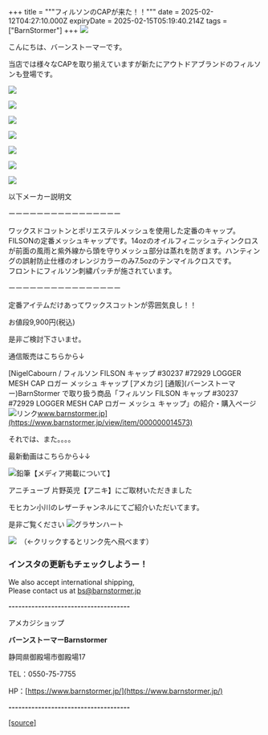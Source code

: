 +++
title = """フィルソンのCAPが来た！！"""
date = 2025-02-12T04:27:10.000Z
expiryDate = 2025-02-15T05:19:40.214Z
tags = ["BarnStormer"]
+++
[![](https://stat.ameba.jp/user_images/20231023/16/barnstormer-go/b2/03/p/o0420015015354743273.png)](https://ameblo.jp/barnstormer-go/entry-12825670498.html)

こんにちは、バーンストーマーです。

当店では様々なCAPを取り揃えていますが新たにアウトドアブランドのフィルソンも登場です。

[![](https://stat.ameba.jp/user_images/20250212/13/barnstormer-go/43/84/j/o0466070015543395669.jpg)](https://stat.ameba.jp/user_images/20250212/13/barnstormer-go/43/84/j/o0466070015543395669.jpg)

[![](https://stat.ameba.jp/user_images/20250212/13/barnstormer-go/f5/8c/j/o0466070015543395672.jpg)](https://stat.ameba.jp/user_images/20250212/13/barnstormer-go/f5/8c/j/o0466070015543395672.jpg)

[![](https://stat.ameba.jp/user_images/20250212/13/barnstormer-go/9d/40/j/o0466070015543395674.jpg)](https://stat.ameba.jp/user_images/20250212/13/barnstormer-go/9d/40/j/o0466070015543395674.jpg)

[![](https://stat.ameba.jp/user_images/20250212/13/barnstormer-go/97/22/j/o0466070015543395676.jpg)](https://stat.ameba.jp/user_images/20250212/13/barnstormer-go/97/22/j/o0466070015543395676.jpg)

[![](https://stat.ameba.jp/user_images/20250212/13/barnstormer-go/58/3a/j/o0466070015543395654.jpg)](https://stat.ameba.jp/user_images/20250212/13/barnstormer-go/58/3a/j/o0466070015543395654.jpg)

[![](https://stat.ameba.jp/user_images/20250212/13/barnstormer-go/99/e5/j/o0466070015543395655.jpg)](https://stat.ameba.jp/user_images/20250212/13/barnstormer-go/99/e5/j/o0466070015543395655.jpg)

[![](https://stat.ameba.jp/user_images/20250212/13/barnstormer-go/76/ed/j/o0466070015543395658.jpg)](https://stat.ameba.jp/user_images/20250212/13/barnstormer-go/76/ed/j/o0466070015543395658.jpg)

以下メーカー説明文

ーーーーーーーーーーーーーーーー

ワックスドコットンとポリエステルメッシュを使用した定番のキャップ。  
FILSONの定番メッシュキャップです。14ozのオイルフィニッシュティンクロスが前面の風雨と紫外線から頭を守りメッシュ部分は蒸れを防ぎます。ハンティングの誤射防止仕様のオレンジカラーのみ7.5ozのテンマイルクロスです。  
フロントにフィルソン刺繍パッチが施されています。

ーーーーーーーーーーーーーーーー

定番アイテムだけあってワックスコットンが雰囲気良し！！

お値段9,900円(税込)

是非ご検討下さいませ。

通信販売はこちらから↓

[NigelCabourn / フィルソン FILSON キャップ #30237 #72929 LOGGER MESH CAP ロガー メッシュ キャップ \[アメカジ\] \[通販\](バーンストーマー)BarnStormer で取り扱う商品「フィルソン FILSON キャップ #30237 #72929 LOGGER MESH CAP ロガー メッシュ キャップ」の紹介・購入ページ![リンク](https://c.stat100.ameba.jp/ameblo/symbols/v3.20.0/svg/gray/editor_link.svg)www.barnstormer.jp](https://www.barnstormer.jp/view/item/000000014573)

それでは、また。。。。

最新動画はこちらから↓↓

![鉛筆](https://stat100.ameba.jp/blog/ucs/img/char/char3/519.png)【メディア掲載について】

アニチューブ 片野英児【アニキ】にご取材いただきました

モヒカン小川のレザーチャンネルにてご紹介いただいてます。

是非ご覧ください ![グラサンハート](https://stat100.ameba.jp/blog/ucs/img/char/char3/148.png)

[![](https://stat.ameba.jp/user_images/20230412/16/barnstormer-go/6a/23/p/o0108010815269242493.png)](https://www.instagram.com/barnstormer_daily/)　（←クリックするとリンク先へ飛べます）

### インスタの更新もチェックしようー！

We also accept international shipping,  
Please contact us at bs@barnstormer.jp

**\-------------------------------------**

アメカジショップ

**バーンストーマーBarnstormer**

静岡県御殿場市御殿場17

TEL：0550-75-7755

HP：[https://www.barnstormer.jp/](https://www.barnstormer.jp/)

**\-------------------------------------**

[[source]](https://ameblo.jp/barnstormer-go/entry-12886131786.html)
